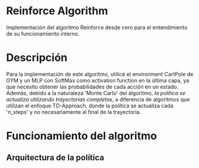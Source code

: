 # Reinforce Algorithm
Implementación del algoritmo Reinforce desde cero para el entendimiento de su funcionamiento interno.

# Descripción
Para la implementación de este algoritmo, utilicé el environment CartPole de GYM y un MLP con SoftMax como activation function en la última capa, ya que necesito obtener las probabilidades de cada acción en un estado.
Además, debido a la naturaleza 'Monte Carlo' del algoritmo, *la política se actualiza utilizando trayectorias completas*, a diferencia de algoritmos que utilizan el enfoque TD-Approach, donde la política se actualiza cada 'n_steps' y no necesariamente al final de la trayectoria.  

# Funcionamiento del algoritmo
## Arquitectura de la política 
